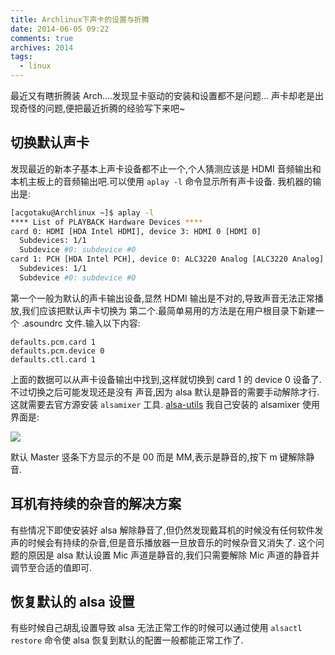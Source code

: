 ```yaml
---
title: Archlinux下声卡的设置与折腾
date: 2014-06-05 09:22
comments: true
archives: 2014
tags:
  - linux
---
```


最近又有瞎折腾装 Arch....发现显卡驱动的安装和设置都不是问题...
声卡却老是出现奇怪的问题,便把最近折腾的经验写下来吧~

## 切换默认声卡

发现最近的新本子基本上声卡设备都不止一个,个人猜测应该是 HDMI 音频输出和
本机主板上的音频输出吧.可以使用 `aplay -l` 命令显示所有声卡设备.
我机器的输出是:

```bash
[acgotaku@Archlinux ~]$ aplay -l
**** List of PLAYBACK Hardware Devices ****
card 0: HDMI [HDA Intel HDMI], device 3: HDMI 0 [HDMI 0]
  Subdevices: 1/1
  Subdevice #0: subdevice #0
card 1: PCH [HDA Intel PCH], device 0: ALC3220 Analog [ALC3220 Analog]
  Subdevices: 1/1
  Subdevice #0: subdevice #0
```

第一个一般为默认的声卡输出设备,显然 HDMI 输出是不对的,导致声音无法正常播放,我们应该把默认声卡切换为
第二个.最简单易用的方法是在用户根目录下新建一个 .asoundrc 文件.输入以下内容:

```
defaults.pcm.card 1
defaults.pcm.device 0
defaults.ctl.card 1
```

上面的数据可以从声卡设备输出中找到,这样就切换到 card 1 的 device 0 设备了.不过切换之后可能发现还是没有
声音,因为 alsa 默认是静音的需要手动解除才行. 这就需要去官方源安装 `alsamixer` 工具. [alsa-utils](https://www.archlinux.org/packages/?name=alsa-utils)
我自己安装的 alsamixer 使用界面是:

![](~@assets/alsamixer.png)

默认 Master 竖条下方显示的不是 00 而是 MM,表示是静音的,按下 m 键解除静音.

## 耳机有持续的杂音的解决方案

有些情况下即使安装好 alsa 解除静音了,但仍然发现戴耳机的时候没有任何软件发声的时候会有持续的杂音,但是音乐播放器一旦放音乐的时候杂音又消失了.
这个问题的原因是 alsa 默认设置 Mic 声道是静音的,我们只需要解除 Mic 声道的静音并调节至合适的值即可.

## 恢复默认的 alsa 设置

有些时候自己胡乱设置导致 alsa 无法正常工作的时候可以通过使用 `alsactl restore` 命令使 alsa 恢复到默认的配置一般都能正常工作了.
